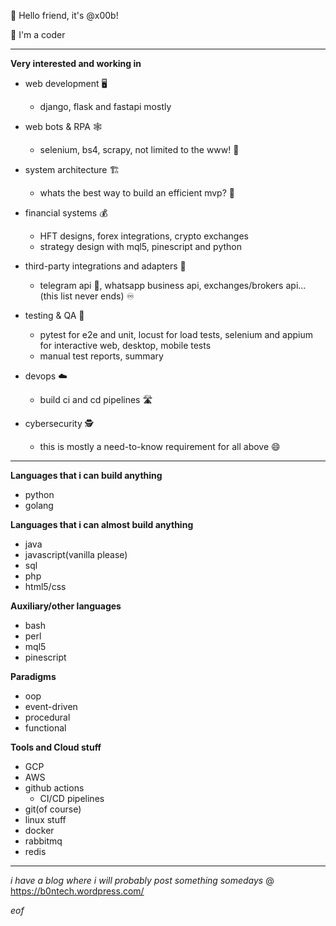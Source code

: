👋 Hello friend, it's @x00b!

👾 I'm a coder

--- 

**Very interested and working in**
 - web development 🖥️
    - django, flask and fastapi mostly 

 - web bots & RPA 🕸️
    - selenium, bs4, scrapy, not limited to the www! 🤖

 - system architecture 🏗️
    - whats the best way to build an efficient mvp? 👀

 - financial systems 💰
    - HFT designs, forex integrations, crypto exchanges
    - strategy design with mql5, pinescript and python

 - third-party integrations and adapters 🔌
    - telegram api 💙, whatsapp business api, exchanges/brokers api... (this list never ends) ♾️

 - testing & QA 🔄
    - pytest for e2e and unit, locust for load tests, selenium and appium for interactive web, desktop, mobile tests
    - manual test reports, summary

 - devops ☁️
    - build ci and cd pipelines 🛣️
 
 - cybersecurity 🕵️
    - this is mostly a need-to-know requirement for all above 😄

---

**Languages that i can build anything**
 - python
 - golang

**Languages that i can almost build anything**
 - java
 - javascript(vanilla please)
 - sql
 - php
 - html5/css

**Auxiliary/other languages**
 - bash
 - perl
 - mql5
 - pinescript

**Paradigms**
  - oop
  - event-driven
  - procedural
  - functional

**Tools and Cloud stuff**
 - GCP
 - AWS
 - github actions
    - CI/CD pipelines
 - git(of course)
 - linux stuff
 - docker
 - rabbitmq
 - redis

---

*i have a blog where i will probably post something somedays* @ https://b0ntech.wordpress.com/

*eof*

<!---
x00b/x00b is a ✨ special ✨ repository because its `README.md` (this file) appears on your GitHub profile.
You can click the Preview link to take a look at your changes.
--->
